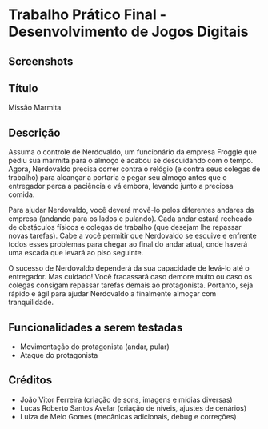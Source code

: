 # Trabalho Prático Final - Desenvolvimento de Jogos Digitais

## Screenshots

## Título
Missão Marmita

## Descrição

Assuma o controle de Nerdovaldo, um funcionário da empresa Froggle que pediu sua
marmita para o almoço e acabou se descuidando com o tempo. Agora, Nerdovaldo precisa
correr contra o relógio (e contra seus colegas de trabalho) para alcançar a portaria
e pegar seu almoço antes que o entregador perca a paciência e vá embora, levando
junto a preciosa comida.

Para ajudar Nerdovaldo, você deverá movê-lo pelos diferentes andares da empresa
(andando para os lados e pulando). Cada andar estará recheado de obstáculos físicos
e colegas de trabalho (que desejam lhe repassar novas tarefas). Cabe a você
permitir que Nerdovaldo se esquive e enfrente todos esses problemas para chegar 
ao final do andar atual, onde haverá uma escada que levará ao piso seguinte.

O sucesso de Nerdovaldo dependerá da sua capacidade de levá-lo até o entregador.
Mas cuidado! Você fracassará caso demore muito ou caso os colegas consigam
repassar tarefas demais ao protagonista. Portanto, seja rápido e ágil para ajudar
Nerdovaldo a finalmente almoçar com tranquilidade.

## Funcionalidades a serem testadas

 - Movimentação do protagonista (andar, pular)
 - Ataque do protagonista

## Créditos

 - João Vitor Ferreira (criação de sons, imagens e mídias diversas)
 - Lucas Roberto Santos Avelar (criação de níveis, ajustes de cenários)
 - Luiza de Melo Gomes (mecânicas adicionais, debug e correções)
